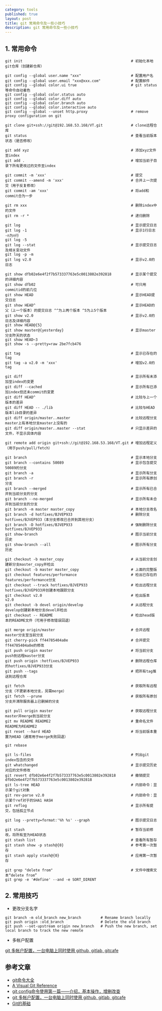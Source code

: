 ```yaml
---
category: tools
published: true
layout: post
title: git 常用命令及一些小技巧
description: git 常用命令及一些小技巧
---
```



## 1. 常用命令

    git init                                                  # 初始化本地git仓库（创建新仓库）
    
    git config --global user.name "xxx"                       # 配置用户名
    git config --global user.email "xxx@xxx.com"              # 配置邮件
    git config --global color.ui true                         # git status等命令自动着色
    git config --global color.status auto
    git config --global color.diff auto
    git config --global color.branch auto
    git config --global color.interactive auto
    git config --global --unset http.proxy                    # remove  proxy configuration on git
    
    git clone git+ssh://git@192.168.53.168/VT.git             # clone远程仓库
    git status                                                # 查看当前版本状态（是否修改）
    
    git add xyz                                               # 添加xyz文件至index
    git add .                                                 # 增加当前子目录下所有更改过的文件至index
    
    git commit -m 'xxx'                                       # 提交
    git commit --amend -m 'xxx'                               # 合并上一次提交（用于反复修改）
    git commit -am 'xxx'                                      # 将add和commit合为一步
    
    git rm xxx                                                # 删除index中的文件
    git rm -r *                                               # 递归删除
    
    git log                                                   # 显示提交日志
    git log -1                                                # 显示1行日志 -n为n行
    git log -5
    git log --stat                                            # 显示提交日志及相关变动文件
    git log -p -m
    git log v2.0                                              # 显示v2.0的日志
    
    git show dfb02e6e4f2f7b573337763e5c0013802e392818         # 显示某个提交的详细内容
    git show dfb02                                            # 可只用commitid的前几位
    git show HEAD                                             # 显示HEAD提交日志
    git show HEAD^                                            # 显示HEAD的父（上一个版本）的提交日志 ^^为上两个版本 ^5为上5个版本
    git show v2.0                                             # 显示v2.0的日志及详细内容
    git show HEAD@{5}
    git show master@{yesterday}                               # 显示master分支昨天的状态
    git show HEAD~3
    git show -s --pretty=raw 2be7fcb476
    
    git tag                                                   # 显示已存在的tag
    git tag -a v2.0 -m 'xxx'                                  # 增加v2.0的tag
    
    git diff                                                  # 显示所有未添加至index的变更
    git diff --cached                                         # 显示所有已添加index但还未commit的变更
    git diff HEAD^                                            # 比较与上一个版本的差异
    git diff HEAD -- ./lib                                    # 比较与HEAD版本lib目录的差异
    git diff origin/master..master                            # 比较远程分支master上有本地分支master上没有的
    git diff origin/master..master --stat                     # 只显示差异的文件，不显示具体内容
    
    git remote add origin git+ssh://git@192.168.53.168/VT.git # 增加远程定义（用于push/pull/fetch）
    
    git branch                                                # 显示本地分支
    git branch --contains 50089                               # 显示包含提交50089的分支
    git branch -a                                             # 显示所有分支
    git branch -r                                             # 显示所有原创分支
    git branch --merged                                       # 显示所有已合并到当前分支的分支
    git branch --no-merged                                    # 显示所有未合并到当前分支的分支
    git branch -m master master_copy                          # 本地分支改名
    git branch -d hotfixes/BJVEP933                           # 删除分支hotfixes/BJVEP933（本分支修改已合并到其他分支）
    git branch -D hotfixes/BJVEP933                           # 强制删除分支hotfixes/BJVEP933
    git show-branch                                           # 图示当前分支历史
    git show-branch --all                                     # 图示所有分支历史
    
    git checkout -b master_copy                               # 从当前分支创建新分支master_copy并检出
    git checkout -b master master_copy                        # 上面的完整版
    git checkout features/performance                         # 检出已存在的features/performance分支
    git checkout --track hotfixes/BJVEP933                    # 检出远程分支hotfixes/BJVEP933并创建本地跟踪分支
    git checkout v2.0                                         # 检出版本v2.0
    git checkout -b devel origin/develop                      # 从远程分支develop创建新本地分支devel并检出
    git checkout -- README                                    # 检出head版本的README文件（可用于修改错误回退）
    
    git merge origin/master                                   # 合并远程master分支至当前分支
    git cherry-pick ff44785404a8e                             # 合并提交ff44785404a8e的修改
    git push origin master                                    # 将当前分支push到远程master分支
    git push origin :hotfixes/BJVEP933                        # 删除远程仓库的hotfixes/BJVEP933分支
    git push --tags                                           # 把所有tag推送到远程仓库
    
    git fetch                                                 # 获取所有远程分支（不更新本地分支，另需merge）
    git fetch --prune                                         # 获取所有原创分支并清除服务器上已删掉的分支
    
    git pull origin master                                    # 获取远程分支master并merge到当前分支
    git mv README README2                                     # 重命名文件README为README2
    git reset --hard HEAD                                     # 将当前版本重置为HEAD（通常用于merge失败回退）
    
    git rebase
    
    git ls-files                                              # 列出git index包含的文件
    git whatchanged                                           # 显示提交历史对应的文件修改
    git revert dfb02e6e4f2f7b573337763e5c0013802e392818       # 撤销提交dfb02e6e4f2f7b573337763e5c0013802e392818
    git ls-tree HEAD                                          # 内部命令：显示某个git对象
    git rev-parse v2.0                                        # 内部命令：显示某个ref对于的SHA1 HASH
    git reflog                                                # 显示所有提交，包括孤立节点
    
    git log --pretty=format:'%h %s' --graph                   # 图示提交日志
    
    git stash                                                 # 暂存当前修改，将所有至为HEAD状态
    git stash list                                            # 查看所有暂存
    git stash show -p stash@{0}                               # 参考第一次暂存
    git stash apply stash@{0}                                 # 应用第一次暂存
    
    git grep "delete from"                                    # 文件中搜索文本“delete from”
    git grep -e '#define' --and -e SORT_DIRENT
    


## 2. 常用技巧

- 更改分支名字  

```
git branch -m old_branch new_branch         # Rename branch locally    
git push origin :old_branch                 # Delete the old branch    
git push --set-upstream origin new_branch   # Push the new branch, set local branch to track the new remote
```

- 多帐户配置

[git 多帐户配置，一台电脑上同时使用 github, gitlab, gitcafe](https://github.com/xirong/my-git/blob/master/use-gitlab-github-together.md)

## 参考文章

- [git命令大全](https://gist.github.com/guweigang/9848271)
- [A Visual Git Reference](http://marklodato.github.io/visual-git-guide/index-en.html)
- [git config命令使用第一篇——介绍，基本操作，增删改查](http://www.cnblogs.com/hutaoer/archive/2012/12/09/3078879.html)
- [git 多帐户配置，一台电脑上同时使用 github, gitlab, gitcafe](https://github.com/xirong/my-git/blob/master/use-gitlab-github-together.md)
- [Git的基础](http://backlogtool.com/git-guide/cn/intro/intro1_1.html)

